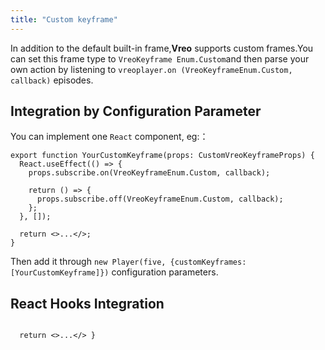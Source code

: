 ```yaml
---
title: "Custom keyframe"
---
```


In addition to the default built-in frame,**Vreo** supports custom frames.You can set this frame type to `VreoKeyframe Enum.Custom`and then parse your own action by listening to `vreoplayer.on (VreoKeyframeEnum.Custom, callback)` episodes.

## Integration by Configuration Parameter

You can implement one `React` component, eg:：

```tsx
export function YourCustomKeyframe(props: CustomVreoKeyframeProps) {
  React.useEffect(() => {
    props.subscribe.on(VreoKeyframeEnum.Custom, callback);

    return () => {
      props.subscribe.off(VreoKeyframeEnum.Custom, callback);
    };
  }, []);

  return <>...</>;
}
```

Then add it through `new Player(five, {customKeyframes: [YourCustomKeyframe]})` configuration parameters.

## React Hooks Integration

```tsx export function YourCustomKeyframe () { // is not very simple useVreoEventCallback (VreoKeyframeEnum.Custom, callback)

  return <>...</> }
```
